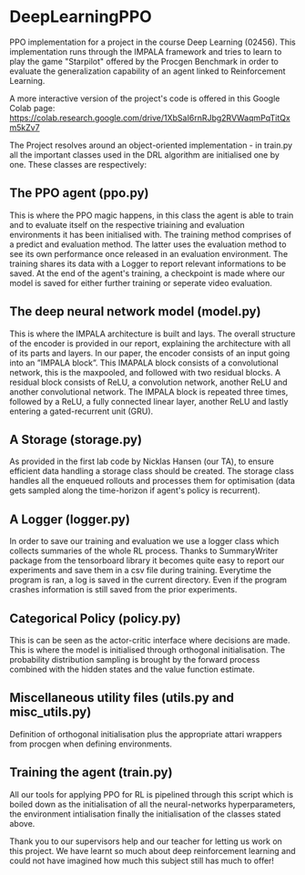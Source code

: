 # DeepLearningPPO
PPO implementation for a project in the course Deep Learning (02456). This implementation runs through the IMPALA framework and tries to learn to play the game "Starpilot" offered by the Procgen Benchmark in order to evaluate the generalization capability of an agent linked to Reinforcement Learning.

A more interactive version of the project's code is offered in this Google Colab page: https://colab.research.google.com/drive/1XbSaI6rnRJbg2RVWaqmPqTitQxm5kZv7

The Project resolves around an object-oriented implementation - in train.py all the important classes used in the DRL algorithm are initialised one by one. These classes are respectively:

## The PPO agent (ppo.py)
This is where the PPO magic happens, in this class the agent is able to train and to evaluate itself on the respective triaining and evaluation environments it has been initialised with. The training method comprises of a predict and evaluation method. The latter uses the evaluation method to see its own performance once released in an evaluation environment. The training shares its data with a Logger to report relevant informations to be saved. At the end of the agent's training, a checkpoint is made where our model is saved for either further training or seperate video evaluation.

## The deep neural network model (model.py)
This is where the IMPALA architecture is built and lays. The overall structure of the encoder is provided in our report, explaining the architecture with all of its parts and layers. In our paper, the encoder consists of an input going into an ”IMPALA block”.   This  IMAPALA  block  consists  of  a  convolutional  network, this is the maxpooled, and followed with two residual blocks. A residual block consists of ReLU, a convolution network, another ReLU and another convolutional network. The IMPALA block is repeated three times, followed by a ReLU, a fully connected linear layer, another ReLU and lastly entering a gated-recurrent unit (GRU).

## A Storage (storage.py)
As provided in the first lab code by Nicklas Hansen (our TA), to ensure efficient data handling a storage class should be created. The storage class handles all the enqueued rollouts and processes them for optimisation (data gets sampled along the time-horizon if agent's policy is recurrent). 

## A Logger (logger.py)
In order to save our training and evaluation we use a logger class which collects summaries of the whole RL process. Thanks to SummaryWriter package from the tensorboard library it becomes quite easy to report our experiments and save them in a csv file during training. Everytime the program is ran, a log is saved in the current directory. Even if the program crashes information is still saved from the prior experiments.

## Categorical Policy (policy.py)
This is can be seen as the actor-critic interface where decisions are made. This is where the model is initialised through orthogonal initialisation. The probability distribution sampling is brought by the forward process combined with the hidden states and the value function estimate.

## Miscellaneous utility files (utils.py and misc_utils.py)
Definition of orthogonal initialisation plus the appropriate attari wrappers from procgen when defining environments. 

## Training the agent (train.py)
All our tools for applying PPO for RL is pipelined through this script which is boiled down as the initialisation of all the neural-networks hyperparameters, the environment intialisation finally the initialisation of the classes stated above.

Thank you to our supervisors help and our teacher for letting us work on this project. We have learnt so much about deep reinforcement learning and could not have imagined how much this subject still has much to offer!
